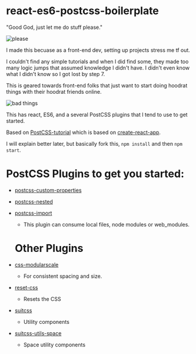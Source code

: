 # react-es6-postcss-boilerplate
"Good God, just let me do stuff please."  

![please](http://media0.giphy.com/media/l2R032V7qRAF8J6qA/giphy.gif)

I made this becuase as a front-end dev, setting up projects stress me tf out.

I couldn't find any simple tutorials and when I did find some, they made too many logic jumps that assumed knowledge I didn't have. I didn't even know what I didn't know so I got lost by step 7.

This is geared towards front-end folks that just want to start doing hoodrat things with their hoodrat friends online.

![bad things](http://media2.giphy.com/media/hUm3VvUwQ9PrO/giphy.gif)

This has react, ES6, and a several PostCSS plugins that I tend to use to get started.

Based on [PostCSS-tutorial](https://github.com/DavidWells/PostCSS-tutorial) which is based on [create-react-app](https://github.com/facebookincubator/create-react-app).

I will explain better later, but basically fork this, `npm install` and then `npm start`.

# PostCSS Plugins to get you started:
- [postcss-custom-properties](https://github.com/postcss/postcss-custom-properties)
- [postcss-nested](https://github.com/postcss/postcss-nested)
- [postcss-import](https://github.com/postcss/postcss-import)
  - This plugin can consume local files, node modules or web_modules.
  
  # Other Plugins
- [css-modularscale](https://github.com/VinSpee/css-modularscale)
  - For consistent spacing and size.
- [reset-css](https://www.npmjs.com/package/reset-css)
  - Resets the CSS
- [suitcss](https://github.com/suitcss/suit)
  - Utility components
- [suitcss-utils-space](https://github.com/VinSpee/suitcss-utils-space)
  - Space utility components
  
